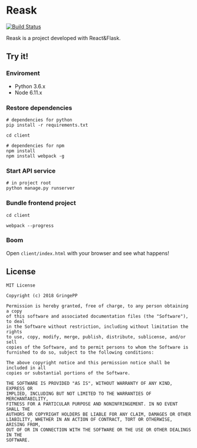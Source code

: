 # Reask
[![Build Status](https://travis-ci.org/GringePP/Reask.svg?branch=router)](https://travis-ci.org/GringePP/Reask)

Reask is a project developed with React&amp;Flask.

## Try it!
### Enviroment
* Python 3.6.x
* Node 6.11.x

### Restore dependencies

```shell
# dependencies for python
pip install -r requirements.txt

cd client

# dependencies for npm
npm install
npm install webpack -g
```
### Start API service

```shell
# in project root
python manage.py runserver
```

### Bundle frontend project

```shell
cd client

webpack --progress
```

### Boom

Open `client/index.html` with your browser and see what happens!

## License

```
MIT License

Copyright (c) 2018 GringePP

Permission is hereby granted, free of charge, to any person obtaining a copy
of this software and associated documentation files (the "Software"), to deal
in the Software without restriction, including without limitation the rights
to use, copy, modify, merge, publish, distribute, sublicense, and/or sell
copies of the Software, and to permit persons to whom the Software is
furnished to do so, subject to the following conditions:

The above copyright notice and this permission notice shall be included in all
copies or substantial portions of the Software.

THE SOFTWARE IS PROVIDED "AS IS", WITHOUT WARRANTY OF ANY KIND, EXPRESS OR
IMPLIED, INCLUDING BUT NOT LIMITED TO THE WARRANTIES OF MERCHANTABILITY,
FITNESS FOR A PARTICULAR PURPOSE AND NONINFRINGEMENT. IN NO EVENT SHALL THE
AUTHORS OR COPYRIGHT HOLDERS BE LIABLE FOR ANY CLAIM, DAMAGES OR OTHER
LIABILITY, WHETHER IN AN ACTION OF CONTRACT, TORT OR OTHERWISE, ARISING FROM,
OUT OF OR IN CONNECTION WITH THE SOFTWARE OR THE USE OR OTHER DEALINGS IN THE
SOFTWARE.
```
